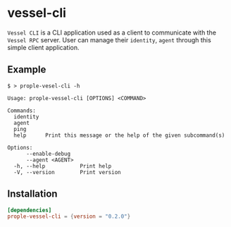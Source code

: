 # vessel-cli

`Vessel CLI` is a CLI application used as a client to communicate with the `Vessel RPC` server.
User can manage their `identity`, `agent` through this simple client application.

## Example

```shell
$ > prople-vesel-cli -h

Usage: prople-vessel-cli [OPTIONS] <COMMAND>

Commands:
  identity  
  agent     
  ping      
  help      Print this message or the help of the given subcommand(s)

Options:
      --enable-debug   
      --agent <AGENT>  
  -h, --help           Print help
  -V, --version        Print version
```

## Installation

```toml
[dependencies]
prople-vessel-cli = {version = "0.2.0"}
```